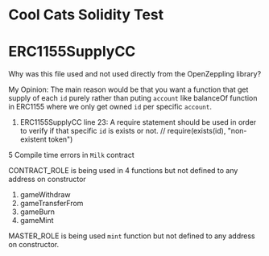 # Cool Cats Solidity Test

# ERC1155SupplyCC
Why was this file used and not used directly from the OpenZeppling library?

My Opinion: The main reason would be that you want a function
that get supply of each `id` purely rather than puting `account`
like balanceOf function in ERC1155 where we only get
owned `id` per specific `account`.

1. ERC1155SupplyCC line 23:
A require statement should be used in order to verify if that
specific `id` is exists or not.
// require(exists(id), "non-existent token")


5 Compile time errors in `Milk` contract

CONTRACT_ROLE is being used in 4 functions but not defined to any address on
constructor
1. gameWithdraw
2. gameTransferFrom
3. gameBurn
4. gameMint
 
MASTER_ROLE is being used `mint` function but not defined to any address on
constructor.
